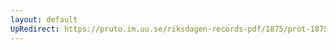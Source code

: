 ```yaml
---
layout: default
UpRedirect: https://pruto.im.uu.se/riksdagen-records-pdf/1875/prot-1875--ak--014/prot-1875--ak--014_022.pdf
---
```

